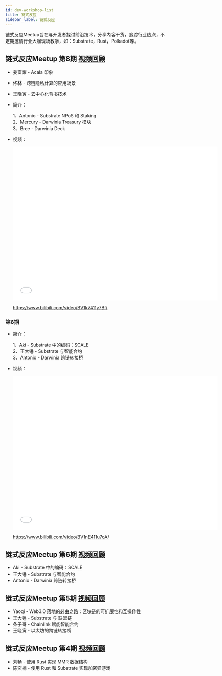 ```yaml
---
id: dev-workshop-list
title: 链式反应
sidebar_label: 链式反应
---
```


链式反应Meetup旨在与开发者探讨前沿技术，分享内容干货，追踪行业热点，不定期邀请行业大咖现场教学，如：Substrate，Rust，Polkadot等。

## 链式反应Meetup 第8期 [视频回顾](https://www.bilibili.com/video/BV11g4y1z79z/)
- 姜富耀 - Acala 印象
- 佟林 - 跨链隐私计算的应用场景
- 王晓寅 - 去中心化背书技术

- 简介：

  1、Antonio - Substrate NPoS 和 Staking  
  2、Mercury - Darwinia Treasury 模块  
  3、Bree - Darwinia Deck

- 视频：

  <iframe src="//player.bilibili.com/player.html?aid=94858762&bvid=BV1nE411u7oA&cid=161934880&page=1" scrolling="no" border="0" frameborder="no" framespacing="0" allowfullscreen="true" width="640" height="480"> </iframe>

  https://www.bilibili.com/video/BV1k7411y7Bf/

### 第6期

- 简介：

  1、Aki - Substrate 中的编码：SCALE  
2、王大锤 - Substrate 与智能合约  
  3、Antonio - Darwinia 跨链转接桥

- 视频：

  <iframe src="//player.bilibili.com/player.html?aid=94858762&bvid=BV1nE411u7oA&cid=161934880&page=1" scrolling="no" border="0" frameborder="no" framespacing="0" allowfullscreen="true" width="640" height="480"> </iframe>

  https://www.bilibili.com/video/BV1nE411u7oA/

## 链式反应Meetup 第6期 [视频回顾](https://www.bilibili.com/video/BV1nE411u7oA/)
- Aki - Substrate 中的编码：SCALE
- 王大锤 - Substrate 与智能合约
- Antonio - Darwinia 跨链转接桥

## 链式反应Meetup 第5期 [视频回顾](https://www.yizhibo.com/l/Q2xiK2cfo-mkwO4U.html)
- Yaoqi - Web3.0 落地的必由之路：区块链的可扩展性和互操作性
- 王大锤 - Substrate 与 联盟链 
- 条子哥 - Chainlink 赋能智能合约
- 王晓寅 - 以太坊的跨链转接桥

## 链式反应Meetup 第4期 [视频回顾](https://www.yizhibo.com/l/Ms6TQKJERiNuT2oZ.html)
- 刘畅 - 使用 Rust 实现 MMR 数据结构
- 陈奕楠 - 使用 Rust 和 Substrate 实现加密猫游戏
